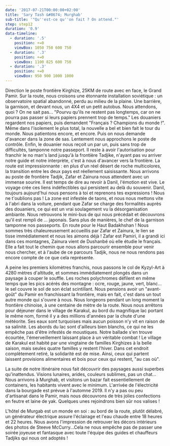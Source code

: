 ```yaml
---
date: '2017-07-21T00:00:00+02:00'
title: 'Sary Tash &#8674; Murghab'
sub-title: '"Qu''est-ce qu''on fait ? On attend."'
step: step12
duration: '0.9'
data-timeline:
  - duration: '.5'
    position: +=0
    viewBox: 1050 750 600 750
  - duration: '.3'
    position: +=0
    viewBox: 1100 825 600 750
  - duration: '.3'
    position: +=0
    viewBox: 950 900 1000 1000
---
```

Direction le poste frontière Kirghize, 25KM de route avec en face, le Grand Pamir.
Sur la route, nous croisons une étonnante installation soviétique : un observatoire spatial abandonné, perdu au milieu de la plaine. 
Une barrière, la garnison, et devant nous, un 4X4 et un petit autobus. Nous attendons, quoi ? On ne sait pas...
"Pourvu qu'ils ne restent pas longtemps, car on ne pourra pas passer si leurs papiers prennent trop de temps."
Les douaniers regardent nos papiers, puis demandent "Français ? Champions du monde !". Même dans l'isolement le plus total, la nouvelle a bel et bien fait le tour du monde.
Nous patientons encore, et encore. Puis on nous demande d'avancer dans la zone de sas. Lentement nous approchons le poste de contrôle. Enfin, le douanier nous reçoit un par un, puis sans trop de difficultés, tamponne notre passeport. Il reste à avoir l'autorisation pour franchir le no man's land jusqu'à la frontière Tadjike, n'ayant pas vu arriver notre guide et notre interprète, c'est à nous d'avancer vers la frontière. La route est impressionnante : en plus d'un réel désert de roche multicolores, la transition entre les deux pays est réellement saisissante.
Nous arrivons au poste de frontière Tadjik, Zafar et Zainura nous attendent avec un immense sourire.
Il est temps de dire au revoir à Danil, l'émotion est vive. Le voyage crée ces liens indéfectibles qui persistent au delà du souvenir. Danil, toujours aujourd'hui nous pensons à toi et reprenons tes expressions ! Nous ne t'oublions pas !
La zone est infestée de taons, et nous nous mettons vite à l'abri dans la voiture, pendant que Zafar se charge des formalités auprès des douaniers, ce qui est un vrai soulagement vu la désorganisation ambiante. Nous retrouvons le mini-bus de qui nous précédait et découvrons qu'il est rempli de ... japonais. Sans plus de manières, le chef de la garnison  tamponne nos passeports. En route pour le Haut Badakhshan !
Nous sommes très chaleureusement accueillis par Zafar et Zainura, le lien se tisse immédiatement et nous les aimons déjà ! Zafar est Pamiri, il a grandi ici dans ces montagnes, Zainura vient de Dushanbé où elle étudie le français. Elle a fait tout le chemin que nous allons parcourir ensemble pour venir nous chercher, et à l'aube de ce parcours Tadjik, nous ne nous rendons pas encore compte de ce que cela représente.

A peine les premiers kilomètres franchis, nous passons le col de Kyzyl-Art à 4280 mètres d'altitude, et sommes immédiatement plongés dans un paysage à couper le souffle. Les roches polychromes défilent en même temps que les pics acérés des montagne : ocre, rouge, jaune, vert, blanc... le sel couvre le sol de son éclat scintillant. Nous pensions avoir un "avant-goût" du Pamir en franchissant la frontière, mais en fait, c'est dans un tout autre monde qui s'ouvre à nous.
Nous longeons pendant un long moment la frontière chinoise, à une centaine de mètre de la route.
Nous nous arrêtons pour déjeuner dans le village de Karakul, au bord du magnifique lac portant le même nom, formé il y a des millions d'années par la chute d'une météorite. Ses eaux sont turquoises mais aucun poisson n'y vit en raison de sa salinité. Les abords du lac sont d'ailleurs bien blanchs, ce qui ne les empêche pas d'être infestés de moustiques. Notre ballade s'en trouve écourtée, l'émerveillement laissant place à un véritable combat ! Le village de Karakul est habité par une vingtaine de familles Kirghizes à la belle saison, mais seules quatre familles y restent l'hiver. Dans cet endroit complètement retiré, la solidarité est de mise. Ainsi, ceux qui partent laissent provisions alimentaires et bois pour ceux qui restent, "au cas où".

La suite de notre itinéraire nous fait découvrir des paysages aussi superbes qu'inattendus. Visions lunaires, arides, couleurs sublimes, pas un chat... 
Nous arrivons à Murghab, et visitons un bazar fait essentiellement de containers, les habitants vivent avec le minimum. L'arrivée de l'électricité dans la bourgade est prévue à l'automne 2019. Il n'y a pas ou peu d'artisanat dans le Pamir, mais nous découvrons de très jolies confections en feutre et laine de yak. Quelques unes rejoindrons bien sûr nos valises !

L'hôtel de Murgab est un monde en soi : au bord de la route, plutôt délabré, un générateur électrique assure l'éclairage et l'eau chaude entre 18 heures et 22 heures. Nous avons l'impression de retrouver les décors intérieurs des photos de Steeve McCurry...Cela ne nous empêche pas de passer une soirée joyeuse et fantasque avec toute l'équipe des guides et chauffeurs Tadjiks qui nous ont adoptés !
